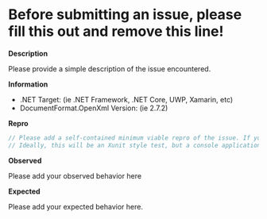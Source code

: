 # Before submitting an issue, please fill this out and remove this line!

**Description**

Please provide a simple description of the issue encountered.

**Information**

- .NET Target: (ie .NET Framework, .NET Core, UWP, Xamarin, etc)
- DocumentFormat.OpenXml Version: (ie 2.7.2)

**Repro**

```csharp
// Please add a self-contained minimum viable repro of the issue. If you require external resources, please provide a gist or GitHub repro
// Ideally, this will be an Xunit style test, but a console application would work too.
``` 

**Observed**

Please add your observed behavior here

**Expected**

Please add your expected behavior here.
